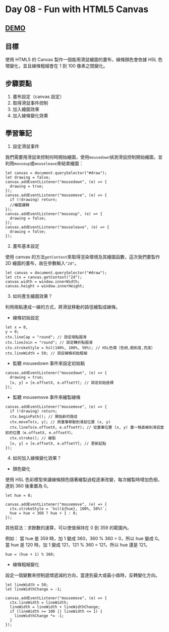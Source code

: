 # Day 08 - Fun with HTML5 Canvas

## [DEMO](https://ayating.github.io/JavaScript30/08%20-%20Fun%20with%20HTML5%20Canvas/index-done.html)

## 目標

使用 HTML5 的 Canvas 製作一個能用滑鼠繪圖的畫布，線條顏色會依據 HSL 色環變化，並且線條粗細會在 1 到 100 像素之間變化。

## 步驟要點

1. 畫布設定（canvas 設定）
2. 取得滑鼠事件控制
3. 加入繪圖效果
4. 加入線條變化效果

## 學習筆記

1. 設定滑鼠事件

我們需要用滑鼠來控制何時開始繪圖，使用`mousedown`偵測滑鼠控制開始繪圖，並利用`mouseup`或`mouseleave`來結束繪圖：

```
let canvas = document.querySelector("#draw");
let drawing = false;
canvas.addEventListener("mousedown", (e) => {
  drawing = true;
});
canvas.addEventListener("mousemove", (e) => {
  if (!drawing) return;
  //繪圖邏輯
});
canvas.addEventListener("mouseup", (e) => {
  drawing = false;
});
canvas.addEventListener("mouseleave", (e) => {
  drawing = false;
});
```

2. 畫布基本設定

使用 canvas 的方法`getContext`來取得渲染環境及其繪圖函數，這次我們要製作 2D 繪圖的畫布，故在參數輸入`"2d"`。

```
let canvas = document.querySelector("#draw");
let ctx = canvas.getContext("2d");
canvas.width = window.innerWidth;
canvas.height = window.innerHeight;
```

3. 如何產生繪圖效果？

利用兩點連成一線的方式，將滑鼠移動的路徑繪製成線條。

- 線條初始設定

```
let x = 0,
y = 0;
ctx.lineCap = "round"; // 設定端點圓滑
ctx.lineJoin = "round"; // 設定轉折點圓滑
ctx.strokeStyle = hsl(100%, 100%, 50%); // HSL色環（色相,飽和度,亮度）
ctx.lineWidth = 50; // 設定線條初始粗細

```

- 監聽 mousedown 事件來設定初始點

```
canvas.addEventListener("mousedown", (e) => {
  drawing = true;
  [x, y] = [e.offsetX, e.offsetY]; // 設定初始座標
});
```

- 監聽 mousemove 事件來繪製線條

```
canvas.addEventListener("mousemove", (e) => {
  if (!drawing) return;
  ctx.beginPath(); // 開始新的路徑
  ctx.moveTo(x, y); // 將畫筆移動到滑鼠位置 (x, y)
  ctx.lineTo(e.offsetX, e.offsetY); // 從畫筆位置 (x, y) 畫一條直線到滑鼠當前的位置（e.offsetX, e.offsetY）。
  ctx.stroke(); // 繪製
  [x, y] = [e.offsetX, e.offsetY]; // 更新起點
});
```

4. 如何加入線條變化效果？

- 顏色變化

使用 HSL 色彩模型來讓線條顏色隨著繪製過程逐漸改變，每次繪製時增加色相，達到 360 後重置為 0。

```
let hue = 0;

canvas.addEventListener("mousemove", (e) => {
  ctx.strokeStyle = `hsl(${hue}, 100%, 50%)`;
  hue = hue < 360 ? hue + 1 : 0;
});
```

其他寫法：求餘數的運算，可以使值保持在 0 到 359 的範圍內。

例如：
當 hue 是 359 時，加 1 變成 360，360 % 360 = 0，所以 hue 變成 0。
當 hue 是 120 時，加 1 變成 121，121 % 360 = 121，所以 hue 還是 121。

```
hue = (hue + 1) % 360;
```

- 線條粗細變化

設定一個變數來控制遞增遞減的方向，當達到最大或最小值時，反轉變化方向。

```
let lineWidth = 50;
let lineWidthChange = -1;

canvas.addEventListener("mousemove", (e) => {
  ctx.lineWidth = lineWidth;
  lineWidth = lineWidth + lineWidthChange;
  if (lineWidth >= 100 || lineWidth <= 1) {
    lineWidthChange *= -1;
  }
});
```
